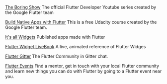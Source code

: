 [The Boring Show](https://www.youtube.com/watch?v=yr8F2S3Amas&list=PLOU2XLYxmsIK0r_D-zWcmJ1plIcDNnRkK&index=1)
The official Flutter Developer Youtube series created by the Google Flutter team <br/>

[Build Native Apps with Flutter](https://www.udacity.com/course/build-native-mobile-apps-with-flutter--ud905)
This is a free Udacity course created by the Google Flutter team. <br/>

[It's all Widgets](https://itsallwidgets.com/)
Published apps made with Flutter<br/>

[Flutter Widget LiveBook](https://flutter-widget.live/basics/introduction)
A live, animated reference of Flutter Widges<br/>

[Flutter Gitter](https://gitter.im/flutter/flutter)
The Flutter Community in Gitter chat.<br/>

[Flutter Events](https://flutterevents.com/)
 Find a mentor, get in touch with your local Flutter community and learn new things you can do with Flutter by going to a Flutter event near you.<br/>

